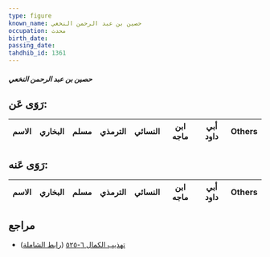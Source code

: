```yaml
---
type: figure
known_name: حصين بن عبد الرحمن النخعي
occupation: محدث
birth_date:
passing_date:
tahdhib_id: 1361
---
```

##### حصين بن عبد الرحمن النخعي

## رَوَى عَن:
| الاسم | البخاري | مسلم | الترمذي | النسائي | ابن ماجه | أبي داود | Others |
| ----- | ------- | ---- | ------- | ------- | -------- | -------- | ------ |
## رَوَى عَنه:
| الاسم | البخاري | مسلم | الترمذي | النسائي | ابن ماجه | أبي داود | Others |
| ----- | ------- | ---- | ------- | ------- | -------- | -------- | ------ |
## مراجع
- [تهذيب الكمال ٦-٥٢٥](obsidian://open?vault=Tahdhib-al-Kamal&file=Figures/١٣٦١-حصين%20بن%20عبد%20الرحمن%20النخعي) ([رابط الشاملة](https://shamela.ws/book/3722/3189))